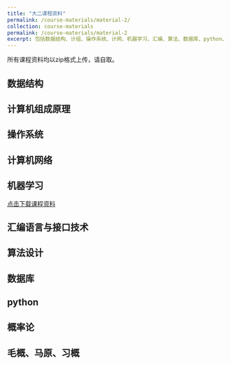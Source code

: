 ```yaml
---
title: "大二课程资料"
permalink: /course-materials/material-2/
collection: course-materials
permalink: /course-materials/material-2
excerpt: 包括数据结构、计组、操作系统、计网、机器学习、汇编、算法、数据库、python、概率论、毛概、马原、习概
---
```

所有课程资料均以zip格式上传，请自取。

## 数据结构

## 计算机组成原理

## 操作系统

## 计算机网络

## 机器学习
<a href="/files/course-materials/machine-learning.pdf?version=2" download>点击下载课程资料</a>

## 汇编语言与接口技术

## 算法设计

## 数据库

## python

## 概率论

## 毛概、马原、习概
